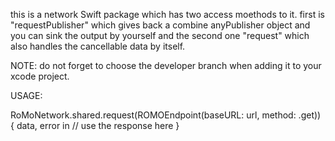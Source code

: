 
this is a network Swift package which has two access moethods to it. first is "requestPublisher" which gives back a combine anyPublisher object and you can sink the output by yourself and the second one "request" which also handles the cancellable data by itself. 

NOTE: do not forget to choose the developer branch when adding it to your xcode project.

USAGE: 

RoMoNetwork<YourDecodableResponse>.shared.request(ROMOEndpoint(baseURL: url, method: .get)) { data, error in
// use the response here
               }



